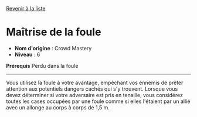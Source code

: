 [Revenir à la liste](list.md)

# Maîtrise de la foule

 * **Nom d'origine** : Crowd Mastery
 * **Niveau** : 6


<p><span id="ctl00_MainContent_DetailedOutput"><strong>Prérequis</strong> Perdu dans la foule<br></span></p>
<hr>
<p>Vous utilisez la foule à votre avantage, empêchant vos ennemis de prêter attention aux potentiels dangers cachés qui s'y trouvent. Lorsque vous devez déterminer si votre adversaire est pris en tenaille, vous considérez toutes les cases occupées par une foule comme si elles l'étaient par un allié avec un allonge au corps à corps de 1,5 m.&nbsp;</p>